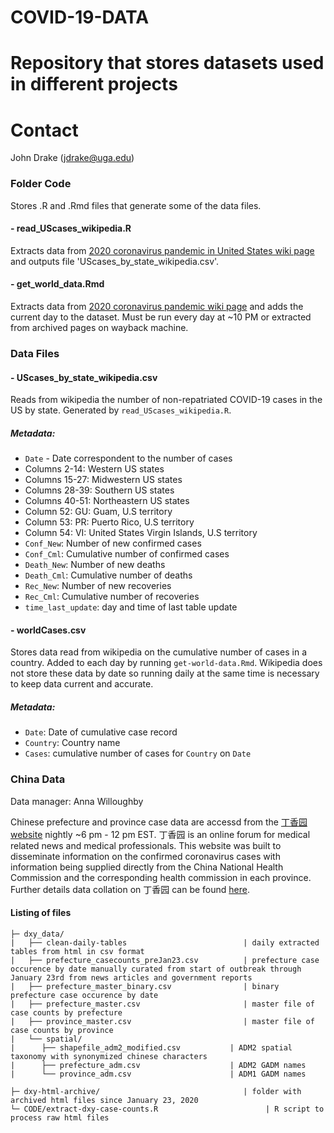 # COVID-19-DATA

Repository that stores datasets used in different projects 
=======

# Contact

John Drake (jdrake@uga.edu)

### Folder Code
Stores .R and .Rmd files that generate some of the data files.

#### - read_UScases_wikipedia.R
Extracts data from [2020 coronavirus pandemic in United States wiki page](https://en.wikipedia.org/wiki/2020_coronavirus_pandemic_in_the_United_States) and outputs file 'UScases_by_state_wikipedia.csv'.

#### - get_world_data.Rmd
Extracts data from [2020 coronavirus pandemic wiki page](https://en.wikipedia.org/wiki/2019%E2%80%9320_coronavirus_pandemic) and adds the current day to the dataset. Must be run every day at ~10 PM or extracted from archived pages on wayback machine.

### Data Files

#### - UScases_by_state_wikipedia.csv
Reads from wikipedia the number of non-repatriated COVID-19 cases in the US by state. Generated by `read_UScases_wikipedia.R`.

##### Metadata:
- `Date` - Date correspondent to the number of cases
- Columns 2-14: Western US states
- Columns 15-27: Midwestern US states
- Columns 28-39: Southern US states
- Columns 40-51: Northeastern US states
- Column 52: GU: Guam, U.S territory
- Column 53: PR: Puerto Rico, U.S territory
- Column 54: VI: United States Virgin Islands, U.S territory
- `Conf_New`: Number of new confirmed cases 
- `Conf_Cml`: Cumulative number of confirmed cases
- `Death_New`: Number of new deaths
- `Death_Cml`: Cumulative number of deaths
- `Rec_New`: Number of new recoveries
- `Rec_Cml`: Cumulative number of recoveries
- `time_last_update`: day and time of last table update


#### - worldCases.csv
Stores data read from wikipedia on the cumulative number of cases in a country. Added to each day by running `get-world-data.Rmd`. Wikipedia does not store these data by date so running daily at the same time is necessary to keep data current and accurate.

##### Metadata: 
 - `Date`: Date of cumulative case record
 - `Country`: Country name
 - `Cases`: cumulative number of cases for `Country` on `Date`


### China Data 
Data manager: Anna Willoughby 

Chinese prefecture and province case data are accessd from the [丁香园 website](https://3g.dxy.cn/newh5/view/pneumonia?scene=2&clicktime=1579579384&enterid=1579579384&from=groupmessage&isappinstalled=0) nightly ~6 pm - 12 pm EST. 丁香园 is an online forum for medical related news and medical professionals. This website was built to disseminate information on the confirmed coronavirus cases with information being supplied directly from the China National Health Commission and the corresponding health commission in each province. Further details data collation on 丁香园 can be found [here](https://docs.google.com/document/d/1thhxR-dWp61cVDQUhzcU2sTMt5oAXI0Q8IxaRFFcWP0/edit?usp=sharing).

#### Listing of files 
```
├─ dxy_data/
|	├── clean-daily-tables                          | daily extracted tables from html in csv format
|	├── prefecture_casecounts_preJan23.csv          | prefecture case occurence by date manually curated from start of outbreak through January 23rd from news articles and government reports
|	├── prefecture_master_binary.csv                | binary prefecture case occurence by date
|	├── prefecture_master.csv                       | master file of case counts by prefecture
|	├── province_master.csv                         | master file of case counts by province
|	└── spatial/
|	   ├── shapefile_adm2_modified.csv           | ADM2 spatial taxonomy with synonymized chinese characters 
|	   ├── prefecture_adm.csv                    | ADM2 GADM names          
|	   └── province_adm.csv                      | ADM1 GADM names          

├─ dxy-html-archive/                                | folder with archived html files since January 23, 2020
└─ CODE/extract-dxy-case-counts.R                        | R script to process raw html files 
```

